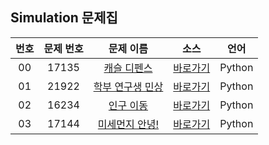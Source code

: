## Simulation 문제집

| 번호  | 문제 번호 |                         문제 이름                         |         소스         |  언어  |
| :---: | :-------: | :-------------------------------------------------------: | :------------------: | :----: |
|  00   |   17135   |   [캐슬 디펜스](https://www.acmicpc.net/problem/17135)    | [바로가기](../problems/17135) | Python |
|  01   |   21922   | [학부 연구생 민상](https://www.acmicpc.net/problem/21922) | [바로가기](../problems/21922) | Python |
|  02   |   16234   |    [인구 이동](https://www.acmicpc.net/problem/16234)     | [바로가기](../problems/16234) | Python |
|  03   |   17144   |  [미세먼지 안녕!](https://www.acmicpc.net/problem/17144)  | [바로가기](../problems/17144) | Python |
